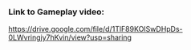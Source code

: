 ### Link to Gameplay video: 
https://drive.google.com/file/d/1TlF89KOISwDHpDs-0LWvringjy7hKvin/view?usp=sharing
